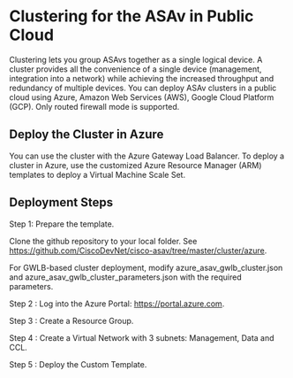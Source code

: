 # Clustering for the ASAv in  Public Cloud
Clustering lets you group ASAvs together as a single logical device. A cluster provides
all the convenience of a single device (management, integration into a network) while achieving the increased
throughput and redundancy of multiple devices. You can deploy ASAv clusters in a public
cloud using Azure, Amazon Web Services (AWS), Google Cloud Platform (GCP). Only routed firewall mode is
supported. <br>

## Deploy the Cluster in Azure
You can use the cluster with the Azure Gateway Load Balancer. To deploy a cluster in Azure, use the customized Azure Resource Manager (ARM) templates to deploy a Virtual Machine Scale Set.

## Deployment Steps

Step 1: Prepare the template.

Clone the github repository to your local folder. See https://github.com/CiscoDevNet/cisco-asav/tree/master/cluster/azure.

For GWLB-based cluster deployment, modify azure_asav_gwlb_cluster.json and azure_asav_gwlb_cluster_parameters.json with the required parameters. 

Step 2 : Log into the Azure Portal: https://portal.azure.com.

Step 3 : Create a Resource Group.

Step 4 : Create a Virtual Network with 3 subnets: Management, Data and CCL.

Step 5 : Deploy the Custom Template.

